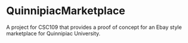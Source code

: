 # QuinnipiacMarketplace
A project for CSC109 that provides a proof of concept for an Ebay style marketplace for Quinnipiac University.
